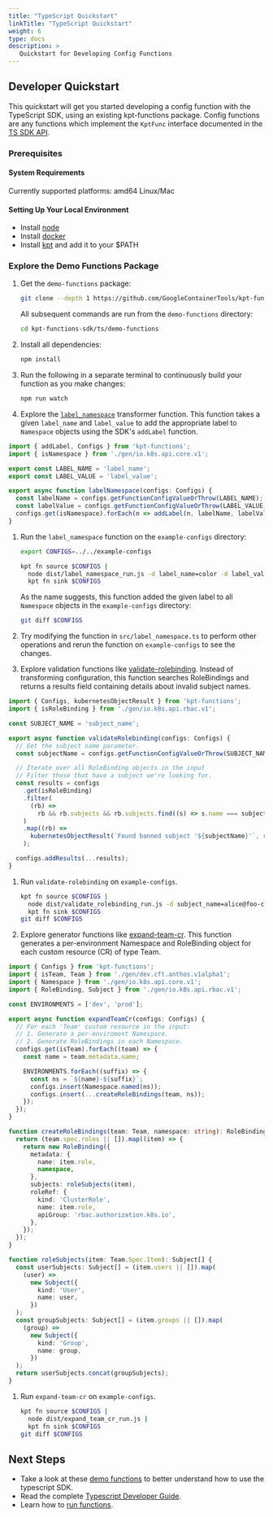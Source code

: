 ```yaml
---
title: "TypeScript Quickstart"
linkTitle: "TypeScript Quickstart"
weight: 6
type: docs
description: >
   Quickstart for Developing Config Functions
---
```


## Developer Quickstart

This quickstart will get you started developing a config function with the
TypeScript SDK, using an existing kpt-functions package. Config functions are
any functions which implement the `KptFunc` interface documented in the
[TS SDK API].

### Prerequisites

#### System Requirements

Currently supported platforms: amd64 Linux/Mac

#### Setting Up Your Local Environment

- Install [node][download-node]
- Install [docker][install-docker]
- Install [kpt][download-kpt] and add it to your $PATH

### Explore the Demo Functions Package

1. Get the `demo-functions` package:

   ```sh
   git clone --depth 1 https://github.com/GoogleContainerTools/kpt-functions-sdk.git
   ```

   All subsequent commands are run from the `demo-functions` directory:

   ```sh
   cd kpt-functions-sdk/ts/demo-functions
   ```

1. Install all dependencies:

   ```sh
   npm install
   ```

1. Run the following in a separate terminal to continuously build your
   function as you make changes:

   ```sh
   npm run watch
   ```

1. Explore the [`label_namespace`][label-namespace] transformer function. This
   function takes a given `label_name` and `label_value` to add the
   appropriate label to `Namespace` objects using the SDK's `addLabel`
   function.

  ```typescript
  import { addLabel, Configs } from 'kpt-functions';
  import { isNamespace } from './gen/io.k8s.api.core.v1';

  export const LABEL_NAME = 'label_name';
  export const LABEL_VALUE = 'label_value';

  export async function labelNamespace(configs: Configs) {
    const labelName = configs.getFunctionConfigValueOrThrow(LABEL_NAME);
    const labelValue = configs.getFunctionConfigValueOrThrow(LABEL_VALUE);
    configs.get(isNamespace).forEach(n => addLabel(n, labelName, labelValue));
  }
  ```

1. Run the `label_namespace` function on the `example-configs` directory:

   ```sh
   export CONFIGS=../../example-configs

   kpt fn source $CONFIGS |
     node dist/label_namespace_run.js -d label_name=color -d label_value=orange |
     kpt fn sink $CONFIGS
   ```

   As the name suggests, this function added the given label to all
   `Namespace` objects in the `example-configs` directory:

   ```sh
   git diff $CONFIGS
   ```

1. Try modifying the function in `src/label_namespace.ts` to perform other
   operations and rerun the function on `example-configs` to see the changes.

1. Explore validation functions like [validate-rolebinding]. Instead of
   transforming configuration, this function searches RoleBindings and returns
   a results field containing details about invalid subject names.

  ```typescript
  import { Configs, kubernetesObjectResult } from 'kpt-functions';
  import { isRoleBinding } from './gen/io.k8s.api.rbac.v1';

  const SUBJECT_NAME = 'subject_name';

  export async function validateRolebinding(configs: Configs) {
    // Get the subject name parameter.
    const subjectName = configs.getFunctionConfigValueOrThrow(SUBJECT_NAME);

    // Iterate over all RoleBinding objects in the input
    // Filter those that have a subject we're looking for.
    const results = configs
      .get(isRoleBinding)
      .filter(
        (rb) =>
          rb && rb.subjects && rb.subjects.find((s) => s.name === subjectName)
      )
      .map((rb) =>
        kubernetesObjectResult(`Found banned subject '${subjectName}'`, rb)
      );

    configs.addResults(...results);
  }
  ```

1. Run `validate-rolebinding` on `example-configs`.

   ```sh
   kpt fn source $CONFIGS |
     node dist/validate_rolebinding_run.js -d subject_name=alice@foo-corp.com |
     kpt fn sink $CONFIGS
   git diff $CONFIGS
   ```

1. Explore generator functions like [expand-team-cr]. This function generates
   a per-environment Namespace and RoleBinding object for each custom resource
   (CR) of type Team.

  ```typescript
  import { Configs } from 'kpt-functions';
  import { isTeam, Team } from './gen/dev.cft.anthos.v1alpha1';
  import { Namespace } from './gen/io.k8s.api.core.v1';
  import { RoleBinding, Subject } from './gen/io.k8s.api.rbac.v1';

  const ENVIRONMENTS = ['dev', 'prod'];

  export async function expandTeamCr(configs: Configs) {
    // For each 'Team' custom resource in the input:
    // 1. Generate a per-enviroment Namespace.
    // 2. Generate RoleBindings in each Namespace.
    configs.get(isTeam).forEach((team) => {
      const name = team.metadata.name;

      ENVIRONMENTS.forEach((suffix) => {
        const ns = `${name}-${suffix}`;
        configs.insert(Namespace.named(ns));
        configs.insert(...createRoleBindings(team, ns));
      });
    });
  }

  function createRoleBindings(team: Team, namespace: string): RoleBinding[] {
    return (team.spec.roles || []).map((item) => {
      return new RoleBinding({
        metadata: {
          name: item.role,
          namespace,
        },
        subjects: roleSubjects(item),
        roleRef: {
          kind: 'ClusterRole',
          name: item.role,
          apiGroup: 'rbac.authorization.k8s.io',
        },
      });
    });
  }

  function roleSubjects(item: Team.Spec.Item): Subject[] {
    const userSubjects: Subject[] = (item.users || []).map(
      (user) =>
        new Subject({
          kind: 'User',
          name: user,
        })
    );
    const groupSubjects: Subject[] = (item.groups || []).map(
      (group) =>
        new Subject({
          kind: 'Group',
          name: group,
        })
    );
    return userSubjects.concat(groupSubjects);
  }
  ```

1. Run `expand-team-cr` on `example-configs`.

   ```sh
   kpt fn source $CONFIGS |
     node dist/expand_team_cr_run.js |
     kpt fn sink $CONFIGS
   git diff $CONFIGS
   ```

## Next Steps

- Take a look at these [demo functions] to better understand
  how to use the typescript SDK.
- Read the complete [Typescript Developer Guide].
- Learn how to [run functions].

[TS SDK API]: -functions-sdk/api/
[download-node]: https://nodejs.org/en/download/
[install-docker]: https://docs.docker.com/engine/installation/
[download-kpt]: ../../../../../installation/
[label-namespace]: https://github.com/GoogleContainerTools/kpt-functions-sdk/blob/master/ts/demo-functions/src/label_namespace.ts
[validate-rolebinding]: https://github.com/GoogleContainerTools/kpt-functions-sdk/blob/master/ts/demo-functions/src/validate_rolebinding.ts
[expand-team-cr]: https://github.com/GoogleContainerTools/kpt-functions-sdk/blob/master/ts/demo-functions/src/expand_team_cr.ts
[demo functions]: https://github.com/GoogleContainerTools/kpt-functions-sdk/tree/master/ts/demo-functions/src/
[Typescript Developer Guide]: /guides/producer/functions/ts/develop/
[run functions]: /guides/consumer/function/
